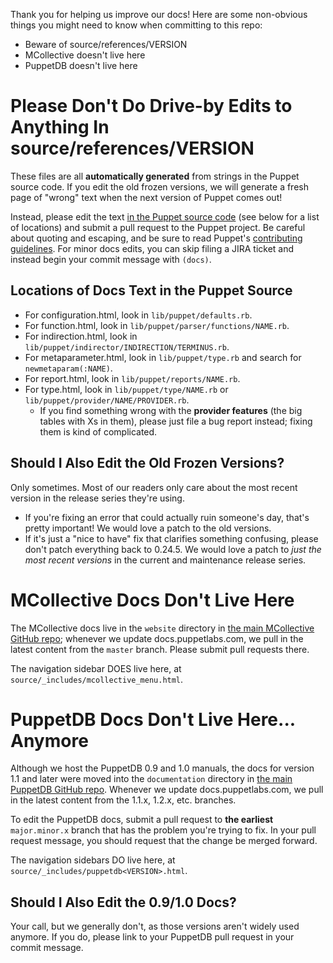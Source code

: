 Thank you for helping us improve our docs! Here are some non-obvious things you might need to know when committing to this repo:

* Beware of source/references/VERSION
* MCollective doesn't live here
* PuppetDB doesn't live here

# Please Don't Do Drive-by Edits to Anything In source/references/VERSION

These files are all **automatically generated** from strings in the Puppet source code. If you edit the old frozen versions, we will generate a fresh page of "wrong" text when the next version of Puppet comes out!

Instead, please edit the text [in the Puppet source code](https://github.com/puppetlabs/puppet) (see below for a list of locations) and submit a pull request to the Puppet project. Be careful about quoting and escaping, and be sure to read Puppet's [contributing guidelines](https://github.com/puppetlabs/puppet/blob/master/CONTRIBUTING.md). For minor docs edits, you can skip filing a JIRA ticket and instead begin your commit message with `(docs)`.

## Locations of Docs Text in the Puppet Source

* For configuration.html, look in `lib/puppet/defaults.rb`.
* For function.html, look in `lib/puppet/parser/functions/NAME.rb`.
* For indirection.html, look in `lib/puppet/indirector/INDIRECTION/TERMINUS.rb`.
* For metaparameter.html, look in `lib/puppet/type.rb` and search for `newmetaparam(:NAME)`.
* For report.html, look in `lib/puppet/reports/NAME.rb`.
* For type.html, look in `lib/puppet/type/NAME.rb` or `lib/puppet/provider/NAME/PROVIDER.rb`.
    * If you find something wrong with the **provider features** (the big tables with Xs in them), please just file a bug report instead; fixing them is kind of complicated. 

## Should I Also Edit the Old Frozen Versions?

Only sometimes. Most of our readers only care about the most recent version in the release series they're using.

* If you're fixing an error that could actually ruin someone's day, that's pretty important! We would love a patch to the old versions.
* If it's just a "nice to have" fix that clarifies something confusing, please don't patch everything back to 0.24.5. We would love a patch to _just the most recent versions_ in the current and maintenance release series.

# MCollective Docs Don't Live Here

The MCollective docs live in the `website` directory in [the main MCollective GitHub repo](https://github.com/puppetlabs/marionette-collective); whenever we update docs.puppetlabs.com, we pull in the latest content from the `master` branch. Please submit pull requests there.

The navigation sidebar DOES live here, at `source/_includes/mcollective_menu.html`.

# PuppetDB Docs Don't Live Here... Anymore

Although we host the PuppetDB 0.9 and 1.0 manuals, the docs for version 1.1 and later were moved into the `documentation` directory in [the main PuppetDB GitHub repo](https://github.com/puppetlabs/puppetdb). Whenever we update docs.puppetlabs.com, we pull in the latest content from the 1.1.x, 1.2.x, etc. branches.

To edit the PuppetDB docs, submit a pull request to **the earliest** `major.minor.x` branch that has the problem you're trying to fix. In your pull request message, you should request that the change be merged forward.

The navigation sidebars DO live here, at `source/_includes/puppetdb<VERSION>.html`.

## Should I Also Edit the 0.9/1.0 Docs?

Your call, but we generally don't, as those versions aren't widely used anymore. If you do, please link to your PuppetDB pull request in your commit message.
